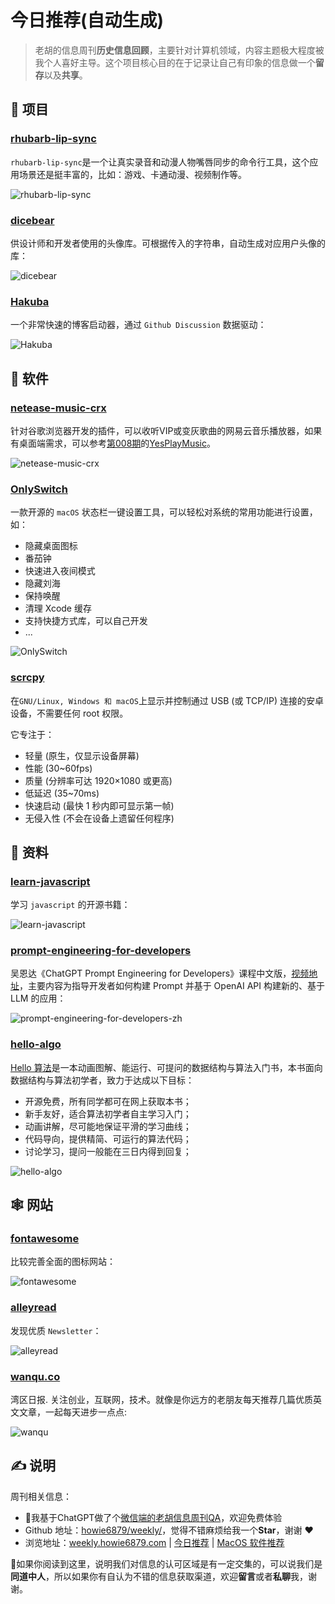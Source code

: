 # 今日推荐(自动生成)

> 老胡的信息周刊**历史信息回顾**，主要针对计算机领域，内容主题极大程度被我个人喜好主导。这个项目核心目的在于记录让自己有印象的信息做一个**留存**以及**共享**。


## 🎯 项目 

### [rhubarb-lip-sync](https://github.com/DanielSWolf/rhubarb-lip-sync)

`rhubarb-lip-sync`是一个让真实录音和动漫人物嘴唇同步的命令行工具，这个应用场景还是挺丰富的，比如：游戏、卡通动漫、视频制作等。

![rhubarb-lip-sync](https://images-1252557999.file.myqcloud.com/uPic/fgYlDU.jpg) 

### [dicebear](https://github.com/dicebear/dicebear)

供设计师和开发者使用的头像库。可根据传入的字符串，自动生成对应用户头像的库：

![dicebear](https://images-1252557999.file.myqcloud.com/uPic/dicebear.jpg) 

### [Hakuba](https://github.com/YeungKC/Hakuba)

一个非常快速的博客启动器，通过 `Github Discussion` 数据驱动：

![Hakuba](https://images-1252557999.file.myqcloud.com/uPic/Hakuba.png) 

## 🤖 软件 

### [netease-music-crx](https://github.com/sigoden/netease-music-crx)

针对谷歌浏览器开发的插件，可以收听VIP或变灰歌曲的网易云音乐播放器，如果有桌面端需求，可以参考[第008期](https://weekly.howie6879.com/2021/10-04~10-10.%E6%88%91%E7%9A%84%E5%91%A8%E5%88%8A%EF%BC%88%E7%AC%AC008%E6%9C%9F%EF%BC%89.html?h=yes#yesplaymusic)的[YesPlayMusic](https://github.com/qier222/YesPlayMusic)。

![netease-music-crx](https://images-1252557999.file.myqcloud.com/uPic/rkgRfw.png) 

### [OnlySwitch](https://github.com/jacklandrin/OnlySwitch)

一款开源的 `macOS` 状态栏一键设置工具，可以轻松对系统的常用功能进行设置，如：

- 隐藏桌面图标
- 番茄钟
- 快速进入夜间模式
- 隐藏刘海
- 保持唤醒
- 清理 Xcode 缓存
- 支持快捷方式库，可以自己开发
- ...

![OnlySwitch](https://img.turingark.com/uPic/OnlySwitch.png) 

### [scrcpy](https://github.com/Genymobile/scrcpy)

在`GNU/Linux, Windows 和 macOS`上显示并控制通过 USB (或 TCP/IP) 连接的安卓设备，不需要任何 root 权限。

它专注于：

- 轻量 (原生，仅显示设备屏幕)
- 性能 (30~60fps)
- 质量 (分辨率可达 1920×1080 或更高)
- 低延迟 (35~70ms)
- 快速启动 (最快 1 秒内即可显示第一帧)
- 无侵入性 (不会在设备上遗留任何程序) 

## 👀 资料 

### [learn-javascript](https://github.com/sumn2u/learn-javascript)

学习 `javascript` 的开源书籍：

![learn-javascript](https://images-1252557999.file.myqcloud.com/uPic/learn-javascript.jpg) 

### [prompt-engineering-for-developers](https://github.com/datawhalechina/prompt-engineering-for-developers)

吴恩达《ChatGPT Prompt Engineering for Developers》课程中文版，[视频地址](https://www.bilibili.com/video/BV1Bo4y1A7FU)，主要内容为指导开发者如何构建 Prompt 并基于 OpenAI API 构建新的、基于 LLM 的应用：

![prompt-engineering-for-developers-zh](https://images-1252557999.file.myqcloud.com/uPic/prompt-engineering-for-developers-zh.jpeg) 

### [hello-algo](https://github.com/krahets/hello-algo)

[Hello 算法](https://www.hello-algo.com/)是一本动画图解、能运行、可提问的数据结构与算法入门书，本书面向数据结构与算法初学者，致力于达成以下目标：

- 开源免费，所有同学都可在网上获取本书；
- 新手友好，适合算法初学者自主学习入门；
- 动画讲解，尽可能地保证平滑的学习曲线；
- 代码导向，提供精简、可运行的算法代码；
- 讨论学习，提问一般能在三日内得到回复；

![hello-algo](https://images-1252557999.file.myqcloud.com/uPic/hello-algo.jpg) 

## 🕸 网站 

### [fontawesome](https://fontawesome.com/icons/)

比较完善全面的图标网站：

![fontawesome](https://images-1252557999.file.myqcloud.com/uPic/fontawesome.jpg) 

### [alleyread](https://alleyread.com/)

发现优质 `Newsletter`：

![alleyread](https://images-1252557999.file.myqcloud.com/uPic/alleyread.jpg) 

### [wanqu.co](https://www.wanqu.co/)

湾区日报. 关注创业，互联网，技术。就像是你远方的老朋友每天推荐几篇优质英文文章，一起每天进步一点点:

![wanqu](https://images-1252557999.file.myqcloud.com/uPic/wanqu.jpg) 

## ✍️ 说明

周刊相关信息：

- 🥳我基于ChatGPT做了个[微信端的老胡信息周刊QA](https://mp.weixin.qq.com/s/3ohE-rm6kryC07parr29bQ)，欢迎免费体验
- Github 地址：[howie6879/weekly/](https://github.com/howie6879/weekly/)，觉得不错麻烦给我一个**Star**，谢谢 ❤️
- 浏览地址：[weekly.howie6879.com](https://weekly.howie6879.com) | [今日推荐](https://weekly.howie6879.com/recommend/index.html) | [MacOS 软件推荐](https://weekly.howie6879.com/soft/mac.html)

🙌如果你阅读到这里，说明我们对信息的认可区域是有一定交集的，可以说我们是**同道中人**，所以如果你有自认为不错的信息获取渠道，欢迎**留言**或者**私聊**我，谢谢。
